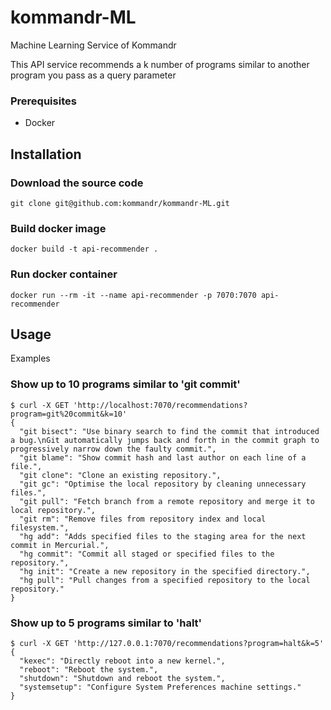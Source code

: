 # kommandr-ML
Machine Learning Service of Kommandr

This API service recommends a k number of programs similar to another program  you pass as a query parameter

### Prerequisites
- Docker

## Installation

### Download the source code
`git clone git@github.com:kommandr/kommandr-ML.git`

### Build docker image
`docker build -t api-recommender .`

### Run docker container
`docker run --rm -it --name api-recommender -p 7070:7070 api-recommender`

## Usage
Examples

### Show up to 10 programs similar to 'git commit'
```
$ curl -X GET 'http://localhost:7070/recommendations?program=git%20commit&k=10'
{
  "git bisect": "Use binary search to find the commit that introduced a bug.\nGit automatically jumps back and forth in the commit graph to progressively narrow down the faulty commit.",
  "git blame": "Show commit hash and last author on each line of a file.",
  "git clone": "Clone an existing repository.",
  "git gc": "Optimise the local repository by cleaning unnecessary files.",
  "git pull": "Fetch branch from a remote repository and merge it to local repository.",
  "git rm": "Remove files from repository index and local filesystem.",
  "hg add": "Adds specified files to the staging area for the next commit in Mercurial.",
  "hg commit": "Commit all staged or specified files to the repository.",
  "hg init": "Create a new repository in the specified directory.",
  "hg pull": "Pull changes from a specified repository to the local repository."
}
```
### Show up to 5 programs similar to 'halt' 
```
$ curl -X GET 'http://127.0.0.1:7070/recommendations?program=halt&k=5'
{
  "kexec": "Directly reboot into a new kernel.",
  "reboot": "Reboot the system.",
  "shutdown": "Shutdown and reboot the system.",
  "systemsetup": "Configure System Preferences machine settings."
}
```

